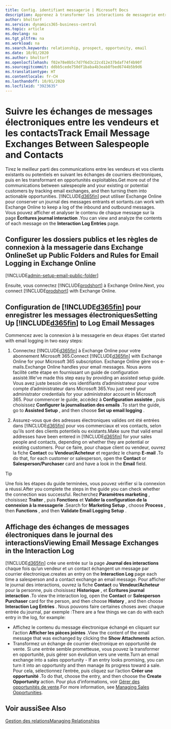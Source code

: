 ```yaml
---
title: Config. identifiant messagerie | Microsoft Docs
description: Apprenez à transformer les interactions de messagerie entre les vendeurs et les clients en véritables opportunités de vente.
author: bholtorf
ms.service: dynamics365-business-central
ms.topic: article
ms.devlang: na
ms.tgt_pltfrm: na
ms.workload: na
ms.search.keywords: relationship, prospect, opportunity, email
ms.date: 10/01/2020
ms.author: bholtorf
ms.openlocfilehash: f02e78e0b5c7d7f6d3c22cd12e37bdaf74f4b90f
ms.sourcegitcommit: ddbb5cede750df1baba4b3eab8fbed6744b5b9d6
ms.translationtype: HT
ms.contentlocale: fr-CH
ms.lasthandoff: 10/01/2020
ms.locfileid: "3923635"
---
```

# <a name="track-email-message-exchanges-between-salespeople-and-contacts"></a><span data-ttu-id="db2cf-103">Suivre les échanges de messages électroniques entre les vendeurs et les contacts</span><span class="sxs-lookup"><span data-stu-id="db2cf-103">Track Email Message Exchanges Between Salespeople and Contacts</span></span>

<span data-ttu-id="db2cf-104">Tirez le meilleur parti des communications entre les vendeurs et vos clients existants ou potentiels en suivant les échanges de courriers électroniques, puis en les transformant en opportunités exploitables.</span><span class="sxs-lookup"><span data-stu-id="db2cf-104">Get more out of the communications between salespeople and your existing or potential customers by tracking email exchanges, and then turning them into actionable opportunities.</span></span> [!INCLUDE[d365fin](includes/d365fin_md.md)] <span data-ttu-id="db2cf-105">peut utiliser Exchange Online pour conserver un journal des messages entrants et sortants.</span><span class="sxs-lookup"><span data-stu-id="db2cf-105">can work with Exchange Online to keep a log of the inbound and outbound messages.</span></span> <span data-ttu-id="db2cf-106">Vous pouvez afficher et analyser le contenu de chaque message sur la page **Écritures journal interaction** .</span><span class="sxs-lookup"><span data-stu-id="db2cf-106">You can view and analyze the contents of each message on the **Interaction Log Entries** page.</span></span>

## <a name="set-up-public-folders-and-rules-for-email-logging-in-exchange-online"></a><span data-ttu-id="db2cf-107">Configurer les dossiers publics et les règles de connexion à la messagerie dans Exchange Online</span><span class="sxs-lookup"><span data-stu-id="db2cf-107">Set up Public Folders and Rules for Email Logging in Exchange Online</span></span>

[!INCLUDE[admin-setup-email-public-folder](includes/admin-setup-email-public-folder.md)]

<span data-ttu-id="db2cf-108">Ensuite, vous connectez [!INCLUDE[prodshort](includes/prodshort.md)] à Exchange Online.</span><span class="sxs-lookup"><span data-stu-id="db2cf-108">Next, you connect [!INCLUDE[prodshort](includes/prodshort.md)] with Exchange Online.</span></span>

## <a name="setting-up-d365fin-to-log-email-messages"></a><span data-ttu-id="db2cf-109">Configuration de [!INCLUDE[d365fin](includes/d365fin_md.md)] pour enregistrer les messages électroniques</span><span class="sxs-lookup"><span data-stu-id="db2cf-109">Setting Up [!INCLUDE[d365fin](includes/d365fin_md.md)] to Log Email Messages</span></span>

<span data-ttu-id="db2cf-110">Commencez avec la connexion à la messagerie en deux étapes :</span><span class="sxs-lookup"><span data-stu-id="db2cf-110">Get started with email logging in two easy steps:</span></span>

1. <span data-ttu-id="db2cf-111">Connectez [!INCLUDE[d365fin](includes/d365fin_md.md)] à Exchange Online pour votre abonnement Microsoft 365.</span><span class="sxs-lookup"><span data-stu-id="db2cf-111">Connect [!INCLUDE[d365fin](includes/d365fin_md.md)] with Exchange Online for your Microsoft 365 subscription.</span></span> <span data-ttu-id="db2cf-112">Exchange Online gère vos e-mails.</span><span class="sxs-lookup"><span data-stu-id="db2cf-112">Exchange Online handles your email messages.</span></span> <span data-ttu-id="db2cf-113">Nous avons facilité cette étape en fournissant un guide de configuration assisté.</span><span class="sxs-lookup"><span data-stu-id="db2cf-113">We've made this step easy by providing an assisted setup guide.</span></span> <span data-ttu-id="db2cf-114">Vous avez juste besoin de vos identifiants d’administrateur pour votre compte d’administrateur dans Microsoft 365.</span><span class="sxs-lookup"><span data-stu-id="db2cf-114">You just need your administrator credentials for your administrator account in Microsoft 365.</span></span> <span data-ttu-id="db2cf-115">Pour commencer le guide, accédez à **Configuration assistée** , puis choisissez **Configurer la journalisation des emails** .</span><span class="sxs-lookup"><span data-stu-id="db2cf-115">To start the guide, go to **Assisted Setup** , and then choose **Set up email logging** .</span></span>  

2. <span data-ttu-id="db2cf-116">Assurez-vous que des adresses électroniques valides ont été entrées dans [!INCLUDE[d365fin](includes/d365fin_md.md)] pour vos commerciaux et vos contacts, selon qu’ils sont des clients potentiels ou existants.</span><span class="sxs-lookup"><span data-stu-id="db2cf-116">Make sure that valid email addresses have been entered in [!INCLUDE[d365fin](includes/d365fin_md.md)] for your sales people and contacts, depending on whether they are potential or existing customers.</span></span> <span data-ttu-id="db2cf-117">Pour ce faire, pour chaque client ou vendeur, ouvrez la fiche **Contact** ou **Vendeur/Acheteur** et regardez le champ **E-mail** .</span><span class="sxs-lookup"><span data-stu-id="db2cf-117">To do that, for each customer or salesperson, open the **Contact** or **Salesperson/Purchaser** card and have a look in the **Email** field.</span></span>

> [!Tip]
> <span data-ttu-id="db2cf-118">Une fois les étapes du guide terminées, vous pouvez vérifier si la connexion a réussi.</span><span class="sxs-lookup"><span data-stu-id="db2cf-118">After you complete the steps in the guide you can check whether the connection was successful.</span></span> <span data-ttu-id="db2cf-119">Recherchez **Paramètres marketing** , choisissez **Traiter** , puis **Fonctions** et **Valider la configuration de la connexion à la messagerie** .</span><span class="sxs-lookup"><span data-stu-id="db2cf-119">Search for **Marketing Setup** , choose **Process** , then **Functions** , and then **Validate Email Logging Setup** .</span></span>

## <a name="viewing-email-message-exchanges-in-the-interaction-log"></a><span data-ttu-id="db2cf-120">Affichage des échanges de messages électroniques dans le journal des interactions</span><span class="sxs-lookup"><span data-stu-id="db2cf-120">Viewing Email Message Exchanges in the Interaction Log</span></span>

[!INCLUDE[d365fin](includes/d365fin_md.md)] <span data-ttu-id="db2cf-121">crée une entrée sur la page **Journal des interactions** chaque fois qu’un vendeur et un contact échangent un message par courrier électronique.</span><span class="sxs-lookup"><span data-stu-id="db2cf-121">creates an entry on the **Interaction Log** page each time a salesperson and a contact exchange an email message.</span></span> <span data-ttu-id="db2cf-122">Pour afficher le journal des interactions, ouvrez la fiche **Contact** ou **Vendeur/Acheteur** pour la personne, puis choisissez **Historique** , et **Écritures journal interaction** .</span><span class="sxs-lookup"><span data-stu-id="db2cf-122">To view the interaction log, open the **Contact** or **Salesperson Purchaser** card for the person, and then choose **History** , and then choose **Interaction Log Entries** .</span></span> <span data-ttu-id="db2cf-123">Nous pouvons faire certaines choses avec chaque entrée du journal, par exemple :</span><span class="sxs-lookup"><span data-stu-id="db2cf-123">There are a few things we can do with each entry in the log, for example:</span></span>

- <span data-ttu-id="db2cf-124">Affichez le contenu du message électronique échangé en cliquant sur l’action **Afficher les pièces jointes** .</span><span class="sxs-lookup"><span data-stu-id="db2cf-124">View the content of the email message that was exchanged by clicking the **Show Attachments** action.</span></span>
- <span data-ttu-id="db2cf-125">Transformez un échange de courrier électronique en opportunité de vente. Si une entrée semble prometteuse, vous pouvez la transformer en opportunité, puis gérer son évolution vers une vente.</span><span class="sxs-lookup"><span data-stu-id="db2cf-125">Turn an email exchange into a sales opportunity - If an entry looks promising, you can turn it into an opportunity and then manage its progress toward a sale.</span></span> <span data-ttu-id="db2cf-126">Pour cela, sélectionnez l’entrée, puis cliquez sur l’action **Créer une opportunité** .</span><span class="sxs-lookup"><span data-stu-id="db2cf-126">To do that, choose the entry, and then choose the **Create Opportunity** action.</span></span> <span data-ttu-id="db2cf-127">Pour plus d’informations, voir [Gérer des opportunités de vente](marketing-manage-sales-opportunities.md).</span><span class="sxs-lookup"><span data-stu-id="db2cf-127">For more information, see [Managing Sales Opportunities](marketing-manage-sales-opportunities.md).</span></span>

## <a name="see-also"></a><span data-ttu-id="db2cf-128">Voir aussi</span><span class="sxs-lookup"><span data-stu-id="db2cf-128">See Also</span></span>
[<span data-ttu-id="db2cf-129">Gestion des relations</span><span class="sxs-lookup"><span data-stu-id="db2cf-129">Managing Relationships</span></span>](marketing-relationship-management.md)

